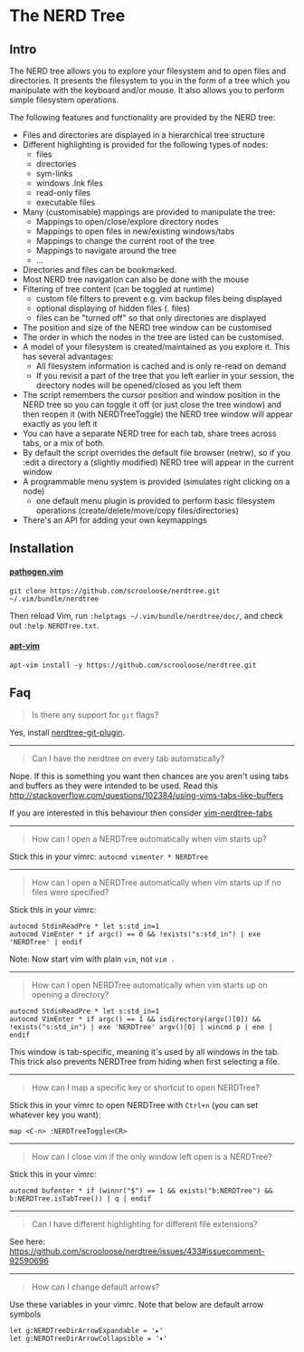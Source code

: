 The NERD Tree
=============

Intro
-----

The NERD tree allows you to explore your filesystem and to open files and
directories. It presents the filesystem to you in the form of a tree which you
manipulate with the keyboard and/or mouse. It also allows you to perform
simple filesystem operations.

The following features and functionality are provided by the NERD tree:

  * Files and directories are displayed in a hierarchical tree structure
  * Different highlighting is provided for the following types of nodes:
    * files
    * directories
    * sym-links
    * windows .lnk files
    * read-only files
    * executable files
  * Many (customisable) mappings are provided to manipulate the tree:
    * Mappings to open/close/explore directory nodes
    * Mappings to open files in new/existing windows/tabs
    * Mappings to change the current root of the tree
    * Mappings to navigate around the tree
    * ...
  * Directories and files can be bookmarked.
  * Most NERD tree navigation can also be done with the mouse
  * Filtering of tree content (can be toggled at runtime)
    * custom file filters to prevent e.g. vim backup files being displayed
    * optional displaying of hidden files (. files)
    * files can be "turned off" so that only directories are displayed
  * The position and size of the NERD tree window can be customised
  * The order in which the nodes in the tree are listed can be customised.
  * A model of your filesystem is created/maintained as you explore it. This
    has several advantages:
    * All filesystem information is cached and is only re-read on demand
    * If you revisit a part of the tree that you left earlier in your
      session, the directory nodes will be opened/closed as you left them
  * The script remembers the cursor position and window position in the NERD
    tree so you can toggle it off (or just close the tree window) and then
    reopen it (with NERDTreeToggle) the NERD tree window will appear exactly
    as you left it
  * You can have a separate NERD tree for each tab, share trees across tabs,
    or a mix of both.
  * By default the script overrides the default file browser (netrw), so if
    you :edit a directory a (slightly modified) NERD tree will appear in the
    current window
  * A programmable menu system is provided (simulates right clicking on a node)
    * one default menu plugin is provided to perform basic filesystem
      operations (create/delete/move/copy files/directories)
  * There's an API for adding your own keymappings

Installation
------------

#### [pathogen.vim](https://github.com/tpope/vim-pathogen)

    git clone https://github.com/scrooloose/nerdtree.git ~/.vim/bundle/nerdtree

Then reload Vim, run `:helptags ~/.vim/bundle/nerdtree/doc/`, and check out `:help NERDTree.txt`.


#### [apt-vim](https://github.com/egalpin/apt-vim)

    apt-vim install -y https://github.com/scrooloose/nerdtree.git



Faq
---

> Is there any support for `git` flags?

Yes, install [nerdtree-git-plugin](https://github.com/Xuyuanp/nerdtree-git-plugin).

---

> Can I have the nerdtree on every tab automatically?

Nope. If this is something you want then chances are you aren't using tabs and
buffers as they were intended to be used. Read this
http://stackoverflow.com/questions/102384/using-vims-tabs-like-buffers

If you are interested in this behaviour then consider [vim-nerdtree-tabs](https://github.com/jistr/vim-nerdtree-tabs)

---
> How can I open a NERDTree automatically when vim starts up?

Stick this in your vimrc: `autocmd vimenter * NERDTree`

---
> How can I open a NERDTree automatically when vim starts up if no files were specified?

Stick this in your vimrc:

    autocmd StdinReadPre * let s:std_in=1
    autocmd VimEnter * if argc() == 0 && !exists("s:std_in") | exe 'NERDTree' | endif

Note: Now start vim with plain `vim`, not `vim .`

---
> How can I open NERDTree automatically when vim starts up on opening a directory?

    autocmd StdinReadPre * let s:std_in=1
    autocmd VimEnter * if argc() == 1 && isdirectory(argv()[0]) && !exists("s:std_in") | exe 'NERDTree' argv()[0] | wincmd p | ene | endif

This window is tab-specific, meaning it's used by all windows in the tab. This trick also prevents NERDTree from hiding when first selecting a file.

---
> How can I map a specific key or shortcut to open NERDTree?

Stick this in your vimrc to open NERDTree with `Ctrl+n` (you can set whatever key you want):

    map <C-n> :NERDTreeToggle<CR>

---
> How can I close vim if the only window left open is a NERDTree?

Stick this in your vimrc:

    autocmd bufenter * if (winnr("$") == 1 && exists("b:NERDTree") && b:NERDTree.isTabTree()) | q | endif

---
> Can I have different highlighting for different file extensions?

See here: https://github.com/scrooloose/nerdtree/issues/433#issuecomment-92590696

---
> How can I change default arrows?

Use these variables in your vimrc. Note that below are default arrow symbols

    let g:NERDTreeDirArrowExpandable = '▸'
    let g:NERDTreeDirArrowCollapsible = '▾'
